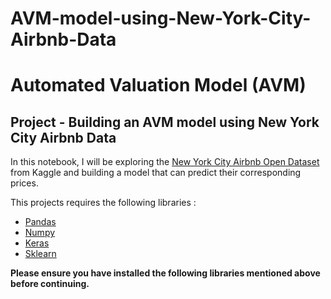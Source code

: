 # AVM-model-using-New-York-City-Airbnb-Data
# Automated Valuation Model (AVM)
## Project - Building an AVM model using New York City Airbnb Data
In this notebook, I will be exploring the [New York City Airbnb Open Dataset](https://www.kaggle.com/dgomonov/new-york-city-airbnb-open-data) from Kaggle and building a model that can predict their corresponding prices. 

This projects requires the following libraries :
- [Pandas](https://pandas.pydata.org)
- [Numpy](https://numpy.org)
- [Keras](https://keras.io/)
- [Sklearn](https://scikit-learn.org/)

**Please ensure you have installed the following libraries mentioned above before continuing.**
